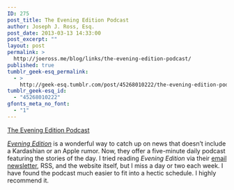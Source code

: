 ```yaml
---
ID: 275
post_title: The Evening Edition Podcast
author: Joseph J. Ross, Esq.
post_date: 2013-03-13 14:33:00
post_excerpt: ""
layout: post
permalink: >
  http://joeross.me/blog/links/the-evening-edition-podcast/
published: true
tumblr_geek-esq_permalink:
  - >
    http://geek-esq.tumblr.com/post/45268010222/the-evening-edition-podcast
tumblr_geek-esq_id:
  - "45268010222"
gfonts_meta_no_font:
  - "1"
---
```

<a href='http://www.muleradio.net/eveningedition/'>The Evening Edition Podcast</a><div class="link_description"><p><a href="http://evening-edition.com/" target="_blank"><em>Evening Edition</em></a> is a wonderful way to catch up on news that doesn&#8217;t include a Kardashian or an Apple rumor. Now, they offer a five-minute daily podcast featuring the stories of the day. I tried reading <em>Evening Edition</em> via their <a href="http://eepurl.com/qvveL" target="_blank">email newsletter</a>, RSS, and the website itself, but I miss a day or two each week. I have found the podcast much easier to fit into a hectic schedule. I highly recommend it.</p></div>